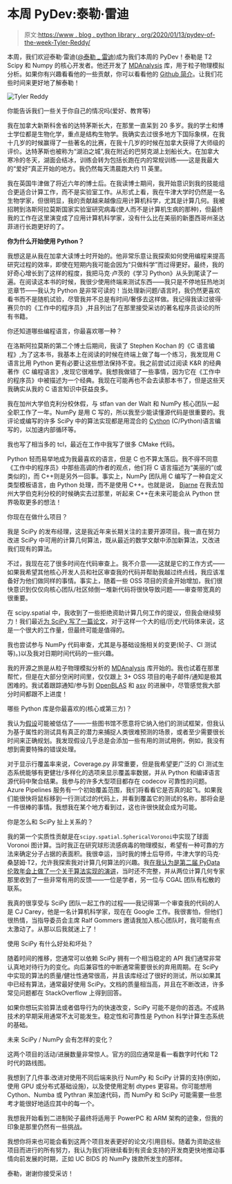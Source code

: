 # 本周 PyDev:泰勒·雷迪

> 原文:[https://www . blog . python library . org/2020/01/13/pydev-of-the-week-Tyler-Reddy/](https://www.blog.pythonlibrary.org/2020/01/13/pydev-of-the-week-tyler-reddy/)

本周，我们欢迎泰勒·雷迪([@泰勒 _ 雷迪](https://twitter.com/tyler_reddy))成为我们本周的 PyDev！泰勒是 T2 Scipy 和 Numpy 的核心开发者。他还开发了 [MDAnalysis](https://www.mdanalysis.org/) 库，用于粒子物理模拟分析。如果你有兴趣看看他的一些贡献，你可以看看他的 [Github 简介](https://github.com/tylerjereddy)。让我们花些时间来更好地了解泰勒！

![Tyler Reddy ](../Images/95fd71ce9cc6f0ec6f5bb1c1c5734668.png)

你能告诉我们一些关于你自己的情况吗(爱好、教育等)

我在加拿大新斯科舍省的达特茅斯长大，在那里一直呆到 20 多岁。我的学士和博士学位都是生物化学，重点是结构生物学。我确实去过很多地方下国际象棋，在我十几岁的时候赢得了一些著名的比赛，在我十几岁的时候在加拿大获得了大师级的评价。达特茅斯也被称为“湖泊之城”,我在附近的巴努克湖上划船长大。在加拿大寒冷的冬天，湖面会结冰，训练会转为包括长跑在内的常规训练——这是我最大的“爱好”真正开始的地方。我仍然每天清晨跑大约 11 英里。

我在英国牛津做了将近六年的博士后。在我读博士期间，我开始意识到我的技能组合更适合计算工作，而不是实验室工作。从形式上看，我在牛津大学时仍然是一名生物学家，但很明显，我的贡献越来越像应用计算机科学，尤其是计算几何。我被招聘到洛斯阿拉莫斯国家实验室研究病毒(使人而不是计算机生病的那种)，但最终我的工作在这里演变成了应用计算机科学家，没有什么比在美丽的新墨西哥州圣达菲进行长跑更好的了。

**你为什么开始使用 Python？**

我想这是从我在加拿大读博士时开始的。他非常乐意让我探索如何使用编程来提高研究过程的效率，即使在短期内我可能会因为“只做科学”而过得更好。最终，我的好奇心增长到了这样的程度，我把马克·卢茨的《学习 Python》从头到尾读了一遍。在阅读这本书的时候，我很少使用终端来测试东西——我只是不停地狂热地浏览章节——我认为 Python 是非常可读的！当处理新问题/语言时，我仍然更喜欢看书而不是随机试验，尽管我并不总是有时间/奢侈去这样做。我记得我读过彼得·赛贝尔的《工作中的程序员》,并且列出了在那里接受采访的著名程序员谈论的所有书籍。

你还知道哪些编程语言，你最喜欢哪一种？

在洛斯阿拉莫斯的第二个博士后期间，我读了 Stephen Kochan 的《C 语言编程》,为了这本书，我基本上在阅读的时候在终端上做了每一个练习，我发现用 C 语言比用 Python 更有必要让这些想法保持不变。我之前尝试过阅读 K&R 的经典著作《C 编程语言》,发现它很难学。我想我做错了一些事情，因为它在《工作中的程序员》中被描述为一个经典。我现在可能再也不会去读那本书了，但是这些天我确实从我的 C 语言知识中获益良多。

我在加州大学伯克利分校休假，与 stfan van der Walt 和 NumPy 核心团队一起全职工作了一年。NumPy 是用 C 写的，所以我至少能读懂源代码是很重要的。我评论或编写的许多 SciPy 中的算法实现都是用混合的 [Cython](https://en.wikipedia.org/wiki/Cython) (C/Python)语言编写的，以加速内部循环等。

我也写了相当多的 tcl，最近在工作中我写了很多 CMake 代码。

Python 轻而易举地成为我最喜欢的语言，但是 C 也不算太落后。我不得不同意《工作中的程序员》中那些高调的作者的观点，他们将 C 语言描述为“美丽的”(或类似的)，而 C++则是另外一回事。事实上，NumPy 团队用 C 编写了一种自定义类型模板语言，由 Python 处理，而不是使用 C++。也就是说， [Bjarne](https://en.wikipedia.org/wiki/Bjarne_Stroustrup) 在我去加州大学伯克利分校的时候确实去过那里，听起来 C++在未来可能会从 Python 世界吸取更多的想法！

你现在在做什么项目？

我是 SciPy 的发布经理，这是我近年来长期关注的主要开源项目。我一直在努力改进 SciPy 中可用的计算几何算法，既从最近的数学文献中添加新算法，又改进我们现有的算法。

不过，我现在花了很多时间在代码审查上。我不介意——这就是它的工作方式——如果我希望其他核心开发人员和社区审查我的代码并帮助我越过终点线，我应该准备好为他们做同样的事情。事实上，随着一些 OSS 项目的资金开始增加，我们很快意识到仅仅向核心团队/社区倾倒一堆新代码将很快导致问题——审查带宽真的很重要。

在 scipy.spatial 中，我收到了一些拒绝资助计算几何工作的提议，但我会继续努力！我们最近[为 SciPy 写了一篇论文](https://arxiv.org/abs/1907.10121)，对于这样一个大的组/历史/代码体来说，这是一个很大的工作量，但最终可能是值得的。

我也尝试参与 NumPy 代码审查，尤其是与基础设施相关的变更(轮子、CI 测试等)。)以及我对日期时间代码的一些兴趣。

我的开源之旅是从粒子物理模拟分析的 [MDAnalysis](https://www.mdanalysis.org/) 库开始的。我也试着在那里帮忙，但是在大部分空闲时间里，仅仅跟上 3+ OSS 项目的电子邮件/通知是极其困难的。我试着跟踪通知/参与到 [OpenBLAS](https://github.com/xianyi/OpenBLAS) 和 [asv](https://github.com/airspeed-velocity/asv) 的进展中，尽管感觉我大部分时间都跟不上进度！

哪些 Python 库是你最喜欢的(核心或第三方)？

我认为[假设](https://hypothesis.readthedocs.io/en/latest/)可能被低估了——一些图书馆不愿意将它纳入他们的测试框架，但我认为基于属性的测试具有真正的潜力来捕捉人类很难预测的场景，或者至少需要很长时间来正确规划。我发现假设几乎总是会添加一些有用的测试用例，例如，我没有想到需要特殊的错误处理。

对于显示行覆盖率来说，Coverage.py 非常重要，但是我希望更广泛的 CI 测试生态系统能够有更健壮/多样化的选项来显示覆盖率数据，并从 Python 和编译语言源代码中聚合结果。我参与的许多大型项目都存在 codecov 可靠性的问题。Azure Pipelines 服务有一个初始覆盖范围，我们将看看它是否真的起飞。如果我们能很快将鼠标移到一行测试过的代码上，并看到覆盖它的测试的名称，那将会是一件很棒的事情。我想我在某个地方看到过，这也许很快就会成为可能。

你是怎么和 SciPy 扯上关系的？

我的第一个实质性贡献是在`scipy.spatial.SphericalVoronoi`中实现了球面 Voronoi 图计算。当时我正在研究球形流感病毒的物理模拟，希望有一种可靠的方法来确定分子占据的表面积。我很幸运，当时我的博士后导师，牛津大学的马克·桑瑟姆·T2，允许我探索我对计算几何算法的兴趣。我[在我认为是第二届 PyData 伦敦年会上做了一个关于算法实现的演讲](https://www.youtube.com/watch?v=gxNa9BD5CnQ)，当时还不完整，并从两位计算几何专家那里收到了一些非常有用的反馈——一位是学者，另一位与 CGAL 团队有松散的联系。

我真的很享受与 SciPy 团队一起工作的过程——我记得第一个审查我的代码的人是 CJ Carey，他是一名计算机科学家，现在在 Google 工作。我很害怕，但他们很热情，当指导委员会主席 Ralf Gommers 邀请我加入核心团队时，我可能有点太激动了。从那以后我就迷上了！

使用 SciPy 有什么好处和坏处？

随着时间的推移，您通常可以依赖 SciPy 拥有一个相当稳定的 API 我们通常非常认真地对待行为的变化。向后兼容性的中断通常需要很长的弃用周期。在 SciPy 中实现的算法的质量/健壮性通常很高，并且该库经过了很好的测试，所以如果其中已经有算法，通常最好使用 SciPy。文档的质量相当高，并且在不断改进，许多常见问题都在 StackOverflow 上得到回答。

如果你想玩实验算法或者倡导行为的快速改变，SciPy 可能不是你的首选。不成熟技术的早期采用通常不太可能发生。稳定性和可靠性是 Python 科学计算生态系统的基础。

未来 SciPy / NumPy 会有怎样的变化？

这两个项目的活动/进展数量非常惊人。官方的回应通常是看一看数字时代和 T2 时代的路线图。

我想到了几件事:改进对使用不同后端来执行 NumPy 和 SciPy 计算的支持(例如，使用 GPU 或分布式基础设施)，以及使使用定制 dtypes 更容易。你可能想用 Cython、Numba 或 Pythran 来加速代码，而 NumPy 和 SciPy 可能需要一些思考才能很好地适应其中的每一个。

我想我开始看到二进制轮子最终将适用于 PowerPC 和 ARM 架构的迹象，但我的印象是那里仍然有一些挑战。

我想你将来也可能会看到这两个项目发表更好的论文/引用目标。随着为资助这些项目而进行的所有努力，我认为我们将继续看到有资金支持的开发商更快地推动事情向前发展的时期，正如 UC BIDS 的 NumPy 拨款所发生的那样。

泰勒，谢谢你接受采访！